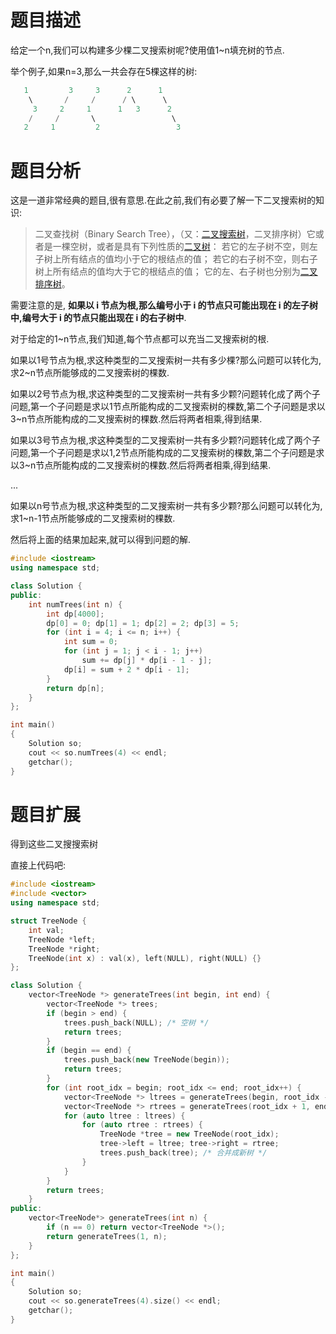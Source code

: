 # 题目描述

给定一个n,我们可以构建多少棵二叉搜索树呢?使用值1~n填充树的节点.

举个例子,如果n=3,那么一共会存在5棵这样的树:

```cpp
   1         3     3      2      1
    \       /     /      / \      \
     3     2     1      1   3      2
    /     /       \                 \
   2     1         2                 3
```

# 题目分析

这是一道非常经典的题目,很有意思.在此之前,我们有必要了解一下二叉搜索树的知识:

> 二叉查找树（Binary Search Tree），（又：[二叉搜索树](http://baike.baidu.com/item/%E4%BA%8C%E5%8F%89%E6%90%9C%E7%B4%A2%E6%A0%91)，二叉排序树）它或者是一棵空树，或者是具有下列性质的[二叉树](http://baike.baidu.com/item/%E4%BA%8C%E5%8F%89%E6%A0%91)： 若它的左子树不空，则左子树上所有结点的值均小于它的根结点的值； 若它的右子树不空，则右子树上所有结点的值均大于它的根结点的值； 它的左、右子树也分别为[二叉排序树](http://baike.baidu.com/item/%E4%BA%8C%E5%8F%89%E6%8E%92%E5%BA%8F%E6%A0%91)。

需要注意的是, **如果以 i 节点为根,那么编号小于 i 的节点只可能出现在 i 的左子树中,编号大于 i 的节点只能出现在 i 的右子树中**.

对于给定的1~n节点,我们知道,每个节点都可以充当二叉搜索树的根.

如果以1号节点为根,求这种类型的二叉搜索树一共有多少棵?那么问题可以转化为,求2~n节点所能够成的二叉搜索树的棵数.

如果以2号节点为根,求这种类型的二叉搜索树一共有多少颗?问题转化成了两个子问题,第一个子问题是求以1节点所能构成的二叉搜索树的棵数,第二个子问题是求以3~n节点所能构成的二叉搜索树的棵数.然后将两者相乘,得到结果.

如果以3号节点为根,求这种类型的二叉搜索树一共有多少颗?问题转化成了两个子问题,第一个子问题是求以1,2节点所能构成的二叉搜索树的棵数,第二个子问题是求以3~n节点所能构成的二叉搜索树的棵数.然后将两者相乘,得到结果.

...

如果以n号节点为根,求这种类型的二叉搜索树一共有多少颗?那么问题可以转化为,求1~n-1节点所能够成的二叉搜索树的棵数.

然后将上面的结果加起来,就可以得到问题的解.

```cpp
#include <iostream>
using namespace std;

class Solution {
public:
	int numTrees(int n) {
		int dp[4000];
		dp[0] = 0; dp[1] = 1; dp[2] = 2; dp[3] = 5;
		for (int i = 4; i <= n; i++) {
			int sum = 0;
			for (int j = 1; j < i - 1; j++)
				sum += dp[j] * dp[i - 1 - j];
			dp[i] = sum + 2 * dp[i - 1];
		}
		return dp[n];
	}
};

int main()
{
	Solution so;
	cout << so.numTrees(4) << endl;
	getchar();
}
```



# 题目扩展

得到这些二叉搜搜索树

直接上代码吧:

```cpp
#include <iostream>
#include <vector>
using namespace std;

struct TreeNode {
    int val;
    TreeNode *left;
    TreeNode *right;
    TreeNode(int x) : val(x), left(NULL), right(NULL) {}
};

class Solution {
	vector<TreeNode *> generateTrees(int begin, int end) {
		vector<TreeNode *> trees;
		if (begin > end) {
			trees.push_back(NULL); /* 空树 */
			return trees;
		}
		if (begin == end) {
			trees.push_back(new TreeNode(begin));
			return trees;
		}
		for (int root_idx = begin; root_idx <= end; root_idx++) {
			vector<TreeNode *> ltrees = generateTrees(begin, root_idx - 1); /* 左子搜索树 */
			vector<TreeNode *> rtrees = generateTrees(root_idx + 1, end); /* 右子搜索树 */
			for (auto ltree : ltrees) {
				for (auto rtree : rtrees) {
					TreeNode *tree = new TreeNode(root_idx);
					tree->left = ltree; tree->right = rtree;
					trees.push_back(tree); /* 合并成新树 */
				}
			}
		}
		return trees;
	}
public:
	vector<TreeNode*> generateTrees(int n) {
		if (n == 0) return vector<TreeNode *>();
		return generateTrees(1, n);
	}
};

int main()
{
	Solution so;
	cout << so.generateTrees(4).size() << endl;
	getchar();
}


```

